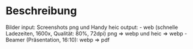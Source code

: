 # Beschreibung

Bilder
input: Screenshots png und  Handy heic
output:
    - web (schnelle Ladezeiten, 1600x, Qualität: 80%, 72dpi) png => webp und heic => webp
    - Beamer (Präsentation, 16:10): webp => pdf

